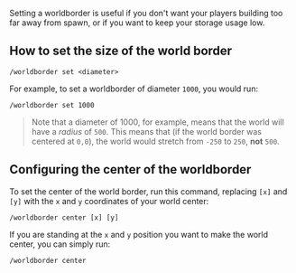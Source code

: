 
Setting a worldborder is useful if you don't want your players building too far away from spawn, or if you want to keep your storage usage low.

## How to set the size of the world border

```
/worldborder set <diameter>
```

For example, to set a worldborder of diameter `1000`, you would run:

```
/worldborder set 1000
```

> Note that a diameter of 1000, for example, means that the world will have a *radius* of `500`. This means that (if the world border was centered at `0,0`), the world would stretch from `-250` to `250`, **not** `500`.

## Configuring the center of the worldborder

To set the center of the world border, run this command, replacing `[x]` and `[y]` with the `x` and `y` coordinates of your world center:

```
/worldborder center [x] [y]
```

If you are standing at the `x` and `y` position you want to make the world center, you can simply run:

```
/worldborder center
```
